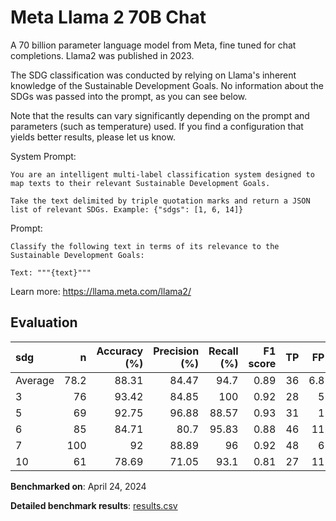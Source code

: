 # Meta Llama 2 70B Chat

A 70 billion parameter language model from Meta, fine tuned for chat
completions. Llama2 was published in 2023.

The SDG classification was conducted by relying on Llama's inherent knowledge
of the Sustainable Development Goals. No information about the SDGs was passed
into the prompt, as you can see below.

Note that the results can vary significantly depending on the prompt and
parameters (such as temperature) used. If you find a configuration that yields
better results, please let us know.

System Prompt:

```
You are an intelligent multi-label classification system designed to map texts to their relevant Sustainable Development Goals.

Take the text delimited by triple quotation marks and return a JSON list of relevant SDGs. Example: {"sdgs": [1, 6, 14]}
```

Prompt:

```
Classify the following text in terms of its relevance to the Sustainable Development Goals:

Text: """{text}"""
```


Learn more: https://llama.meta.com/llama2/

## Evaluation

| sdg     |     n |   Accuracy (%) |   Precision (%) |   Recall (%) |   F1 score |   TP |   FP |   TN |   FN |
|:--------|------:|---------------:|----------------:|-------------:|-----------:|-----:|-----:|-----:|-----:|
| Average |  78.2 |          88.31 |           84.47 |        94.7  |       0.89 |   36 |  6.8 | 33.4 |    2 |
| 3       |  76   |          93.42 |           84.85 |       100    |       0.92 |   28 |  5   | 43   |    0 |
| 5       |  69   |          92.75 |           96.88 |        88.57 |       0.93 |   31 |  1   | 33   |    4 |
| 6       |  85   |          84.71 |           80.7  |        95.83 |       0.88 |   46 | 11   | 26   |    2 |
| 7       | 100   |          92    |           88.89 |        96    |       0.92 |   48 |  6   | 44   |    2 |
| 10      |  61   |          78.69 |           71.05 |        93.1  |       0.81 |   27 | 11   | 21   |    2 |

**Benchmarked on**: April 24, 2024

**Detailed benchmark results**: [results.csv](results.csv)